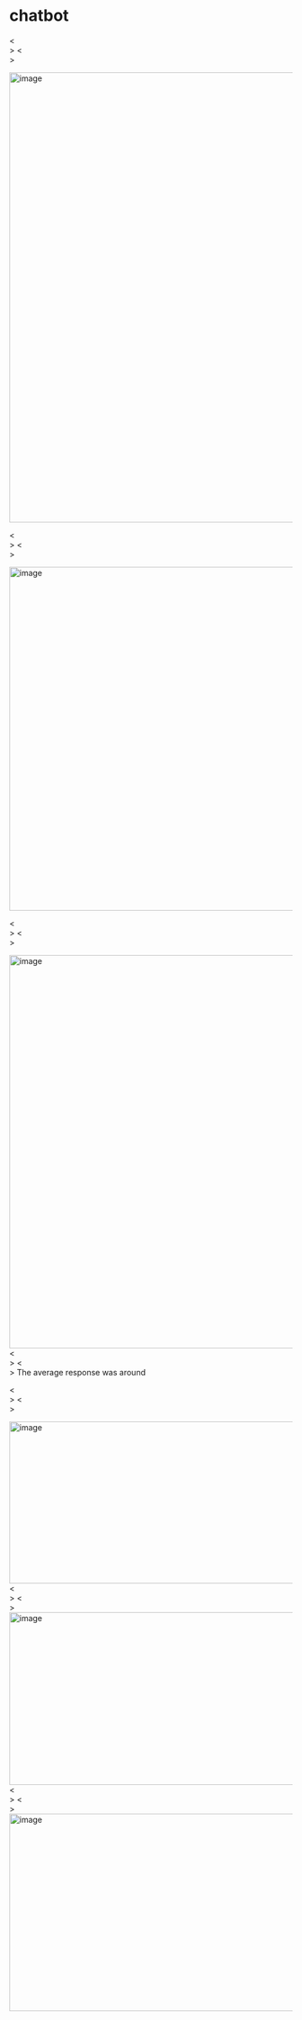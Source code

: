 # chatbot
<<br>>
<<br>>

<img width="1919" height="800" alt="image" src="https://github.com/user-attachments/assets/130bdb09-73cc-4b89-afff-51a4162a35e6" />


<<br>>
<<br>>

<img width="1919" height="611" alt="image" src="https://github.com/user-attachments/assets/12520b44-d9fe-4f78-92ee-aa3dfcbaff5d" />


<<br>>
<<br>>

<img width="1916" height="699" alt="image" src="https://github.com/user-attachments/assets/385d0929-6bac-4519-9da1-ffa025e7ad11" />
<<br>>
<<br>>
The average response was around 

<<br>>
<<br>>

<img width="1064" height="288" alt="image" src="https://github.com/user-attachments/assets/58cb50e8-f929-43bc-a643-9be4ffed5988" />
<<br>>
<<br>>

<img width="861" height="307" alt="image" src="https://github.com/user-attachments/assets/0ea51a5a-5162-4b04-b0de-bddfb8273012" />
<<br>>
<<br>>
<img width="787" height="351" alt="image" src="https://github.com/user-attachments/assets/899c3bf2-11a9-4b54-ab18-2fae1c5c7e98" />

